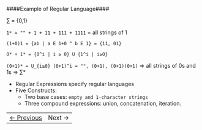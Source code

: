 ####Example of Regular Language####

&sum; = {0,1}

`1* = "" + 1 + 11 + 111 + 1111` = all strings of 1

`(1+0)1 = {ab | a E 1+0 ^ b E 1} = {11, 01}` 

`0* + 1* = {0^i | i ≥ 0} U {1^i | i≥0}`

`(0+1)* = U_{i≥0} (0+1)^i = "", (0+1), (0+1)(0+1)` => all strings of 0s and 1s => &sum;*


* Regular Expressions specify regular languages
* Five Constructs: 
  * Two base cases: `empty and 1-character strings`
  * Three compound expressions: union, concatenation, iteration.


<table><tr><td><a href="compiler_notes_6.md" >&larr; Previous</a></td><td>Next &rarr;</td></tr></table>

